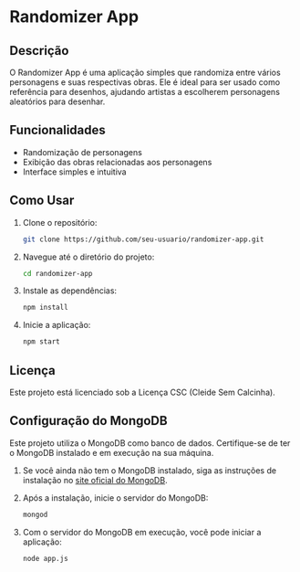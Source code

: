 # Randomizer App

## Descrição

O Randomizer App é uma aplicação simples que randomiza entre vários personagens e suas respectivas obras. Ele é ideal para ser usado como referência para desenhos, ajudando artistas a escolherem personagens aleatórios para desenhar.

## Funcionalidades

- Randomização de personagens
- Exibição das obras relacionadas aos personagens
- Interface simples e intuitiva

## Como Usar

1. Clone o repositório:

    ```bash
    git clone https://github.com/seu-usuario/randomizer-app.git
    ```

2. Navegue até o diretório do projeto:

    ```bash
    cd randomizer-app
    ```

3. Instale as dependências:

    ```bash
    npm install
    ```

4. Inicie a aplicação:

    ```bash
    npm start
    ```

## Licença

Este projeto está licenciado sob a Licença CSC (Cleide Sem Calcinha).

## Configuração do MongoDB

Este projeto utiliza o MongoDB como banco de dados. Certifique-se de ter o MongoDB instalado e em execução na sua máquina.

1. Se você ainda não tem o MongoDB instalado, siga as instruções de instalação no [site oficial do MongoDB](https://www.mongodb.com/try/download/community).

2. Após a instalação, inicie o servidor do MongoDB:

    ```bash
    mongod
    ```

3. Com o servidor do MongoDB em execução, você pode iniciar a aplicação:

    ```bash
    node app.js
    ```
